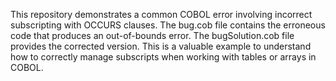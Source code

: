 This repository demonstrates a common COBOL error involving incorrect subscripting with OCCURS clauses. The bug.cob file contains the erroneous code that produces an out-of-bounds error. The bugSolution.cob file provides the corrected version. This is a valuable example to understand how to correctly manage subscripts when working with tables or arrays in COBOL.